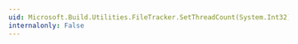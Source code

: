 ```yaml
---
uid: Microsoft.Build.Utilities.FileTracker.SetThreadCount(System.Int32)
internalonly: False
---
```

